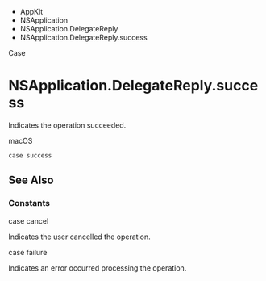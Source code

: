 

- AppKit
- NSApplication
- NSApplication.DelegateReply
-  NSApplication.DelegateReply.success 

Case

# NSApplication.DelegateReply.success

Indicates the operation succeeded.

macOS

``` source
case success
```

## See Also

### Constants

case cancel

Indicates the user cancelled the operation.

case failure

Indicates an error occurred processing the operation.

